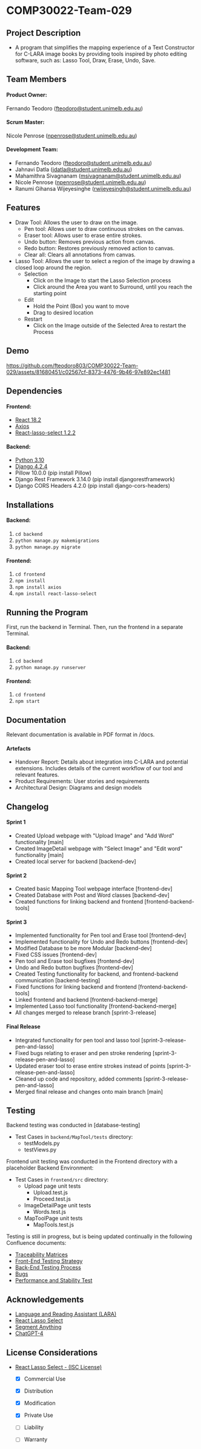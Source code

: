 # COMP30022-Team-029

## Project Description
- A program that simplifies the mapping experience of a Text Constructor for C-LARA image books by providing tools 
inspired by photo editing software, such as: Lasso Tool, Draw, Erase, Undo, Save.

## Team Members
#### Product Owner:
Fernando Teodoro (fteodoro@student.unimelb.edu.au)

#### Scrum Master:
Nicole Penrose (npenrose@student.unimelb.edu.au)

#### Development Team:
- Fernando Teodoro (fteodoro@student.unimelb.edu.au)
- Jahnavi Datla (jdatla@student.unimelb.edu.au)
- Mahamithra Sivagnanam (msivagnanam@student.unimelb.edu.au)
- Nicole Penrose (npenrose@student.unimelb.edu.au)
- Ranumi Gihansa Wijeyesinghe (rwijeyesingh@student.unimelb.edu.au)

## Features
- Draw Tool: Allows the user to draw on the image.
  - Pen tool: Allows user to draw continuous strokes on the canvas.
  - Eraser tool: Allows user to erase entire strokes. 
  - Undo button: Removes previous action from canvas.
  - Redo button: Restores previously removed action to canvas.
  - Clear all: Clears all annotations from canvas. 
- Lasso Tool: Allows the user to select a region of the image by drawing a closed loop around the region.
  - Selection
    - Click on the Image to start the Lasso Selection process
    - Click around the Area you want to Surround, until you reach the starting point
  - Edit
    - Hold the Point (Box) you want to move
    - Drag to desired location
  - Restart
    - Click on the Image outside of the Selected Area to restart the Process
   
## Demo
  https://github.com/fteodoro803/COMP30022-Team-029/assets/81680451/c02567cf-8373-4476-9b46-97e892ec1481


## Dependencies

#### Frontend:
- [React 18.2](https://react.dev/learn/installation)
- [Axios](https://www.npmjs.com/package/axios)
- [React-lasso-select 1.2.2](https://www.npmjs.com/package/react-lasso-select)
  
#### Backend: 
- [Python 3.10](https://www.python.org/downloads/)
- [Django 4.2.4](https://www.djangoproject.com/download/)
- Pillow 10.0.0 (pip install Pillow)
- Django Rest Framework 3.14.0 (pip install djangorestframework)
- Django CORS Headers 4.2.0 (pip install django-cors-headers)

## Installations

#### Backend: 
1. `cd backend`
2. `python manage.py makemigrations`
3. `python manage.py migrate`

#### Frontend:
1. `cd frontend`
2. `npm install`
3. `npm install axios`
4. `npm install react-lasso-select`

## Running the Program
First, run the backend in Terminal.
Then, run the frontend in a separate Terminal.

#### Backend: 
1. `cd backend`
2. `python manage.py runserver`

#### Frontend:
1. `cd frontend`
2. `npm start`

## Documentation
Relevant documentation is available in PDF format in /docs.

#### Artefacts
- Handover Report: Details about integration into C-LARA and potential extensions. Includes details of the current workflow of our tool and relevant features.
- Product Requirements: User stories and requirements
- Architectural Design: Diagrams and design models

## Changelog

#### Sprint 1
- Created Upload webpage with "Upload Image" and "Add Word" functionality [main]
- Created ImageDetail webpage with "Select Image" and "Edit word" functionality [main]
- Created local server for backend [backend-dev]

#### Sprint 2
- Created basic Mapping Tool webpage interface [frontend-dev]
- Created Database with Post and Word classes [backend-dev]
- Created functions for linking backend and frontend  [frontend-backend-tools]

#### Sprint 3
- Implemented functionality for Pen tool and Erase tool [frontend-dev]
- Implemented functionality for Undo and Redo buttons [frontend-dev]
- Modified Database to be more Modular [backend-dev]
- Fixed CSS issues [frontend-dev]
- Pen tool and Erase tool bugfixes [frontend-dev]
- Undo and Redo button bugfixes [frontend-dev]
- Created Testing functionality for backend, and frontend-backend communication [backend-testing]
- Fixed functions for linking backend and frontend  [frontend-backend-tools]
- Linked frontend and backend [frontend-backend-merge]
- Implemented Lasso tool functionality [frontend-backend-merge]
- All changes merged to release branch [sprint-3-release] 

#### Final Release
- Integrated functionality for pen tool and lasso tool [sprint-3-release-pen-and-lasso]
- Fixed bugs relating to eraser and pen stroke rendering [sprint-3-release-pen-and-lasso]
- Updated eraser tool to erase entire strokes instead of points [sprint-3-release-pen-and-lasso]
- Cleaned up code and repository, added comments [sprint-3-release-pen-and-lasso]
- Merged final release and changes onto main branch [main]

## Testing
Backend testing was conducted in [database-testing]
- Test Cases in `backend/MapTool/tests` directory:
  - testModels.py
  - testViews.py

Frontend unit testing was conducted in the Frontend directory
with a placeholder Backend Environment:
- Test Cases in `frontend/src` directory:
  - Upload page unit tests
     - Upload.test.js
     - Proceed.test.js
  - ImageDetailPage unit tests
    - Words.test.js
  - MapToolPage unit tests
    - MapTools.test.js

Testing is still in progress, but is being updated continually in the following Confluence documents:
- [Traceability Matrices](https://team029.atlassian.net/l/cp/as2ChHS7)
- [Front-End Testing Strategy](https://team029.atlassian.net/l/cp/kHBpHiFr)
- [Back-End Testing Process](https://team029.atlassian.net/l/cp/yhE0L0Sw)
- [Bugs](https://team029.atlassian.net/wiki/spaces/SD/pages/10223620/Reported+Bugs?atlOrigin=eyJpIjoiOTdiYjBlOWVhYWIxNDQ5Mzg1MTQ2Y2Q2MGQxMDYyMDIiLCJwIjoiYyJ9)
- [Performance and Stability Test](https://team029.atlassian.net/wiki/spaces/SD/pages/12910757/Performance+and+Stability+Test)

## Acknowledgements
- [Language and Reading Assistant (LARA)](https://www.unige.ch/callector/lara)
- [React Lasso Select](https://www.npmjs.com/package/react-lasso-select)
- [Segment Anything](https://github.com/facebookresearch/segment-anything)
- [ChatGPT-4](https://openai.com/gpt-4)

## License Considerations
- [React Lasso Select - (ISC License)](https://github.com/akcyp/react-lasso-select/blob/main/LICENSE.md)
  - [x] Commercial Use
  - [x] Distribution
  - [x] Modification
  - [x] Private Use
  - [ ] Liability
  - [ ] Warranty
  
